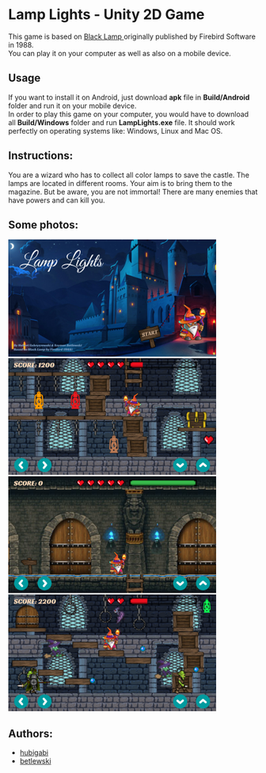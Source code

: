 # Lamp Lights - Unity 2D Game
This game is based on <a href="https://en.wikipedia.org/wiki/Black_Lamp_(video_game)"> Black Lamp </a>
originally published by Firebird Software in 1988. <br/>
You can play it on your computer as well as also on a mobile device.

## Usage
If you want to install it on Android, just download **apk** file in **Build/Android** folder and run it on your mobile device. <br/>
In order to play this game on your computer, you would have to download all **Build/Windows** folder and run **LampLights.exe** file. 
It should work perfectly on operating systems like: Windows, Linux and Mac OS.

## Instructions:
You are a wizard who has to collect all color lamps to save the castle. The lamps are located in different rooms. 
Your aim is to bring them to the magazine. But be aware, you are not immortal! 
There are many enemies that have powers and can kill you.

## Some photos:
<p>
<img src="Images/photo1.png" width="420">
<img src="Images/photo2.png" width="420">
<img src="Images/photo3.png" width="420">
<img src="Images/photo4.png" width="420">
</p>

## Authors:
* [hubigabi](https://github.com/hubigabi)
* [betlewski](https://github.com/betlewski)
